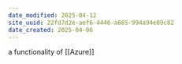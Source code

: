 ```yaml
---
date_modified: 2025-04-12
site_uuid: 22fd7d2e-aef6-4446-a685-994a94e89c82
date_created: 2025-04-06
---
```


a functionality of [[Azure]]